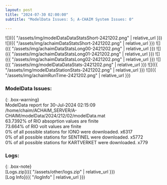 ```yaml
---
layout: post
title: "2024-07-30 02:00:00"
subtitle: "ModelData Issues: 5; A-CHAIM System Issues: 0"

---
```


![]({{ "/assets/img/modelDataDataStatsShort-2421202.png" | relative_url }})
![]({{ "/assets/img/achaimDataStatsShort-2421202.png" | relative_url }})
![]({{ "/assets/img/achaimDataStatsLong00-2421202.png" | relative_url }})
![]({{ "/assets/img/achaimDataStatsLong01-2421202.png" | relative_url }})
![]({{ "/assets/img/achaimDataStatsLong02-2421202.png" | relative_url }})
![]({{ "/assets/img/modelDataDataStats-2421202.png" | relative_url }})
![]({{ "/assets/img/modelDataStationStats-2421202.png" | relative_url }})
![]({{ "/assets/img/achaimRunTime-2421202.png" | relative_url }})


### ModelData Issues:  
  
{: .box-warning}  
 ModelData report for 30-Jul-2024 02:15:09   
 /home/chaim/ACHAIM_SERVER/A-CHAIM/modelData/2024/212/02/modelData.mat   
 63.7392% of RIO absoprtion values are finite   
 73.664% of RIO volt values are finite   
 0% of all possible stations for IONO were downloaded. x6317   
 0% of all possible stations for SENTINEL were downloaded. x5772   
 0% of all possible stations for KARTVERKET were downloaded. x779   
  


### Logs:  
  
{: .box-note}  
[Logs.zip]({{ "/assets/other/logs.zip" | relative_url }})  
[Log Info]({{ "/logInfo" | relative_url }})  
